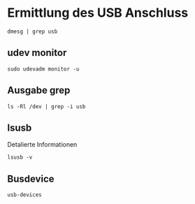 # Ermittlung des USB Anschluss

```
dmesg | grep usb
```

## udev monitor

```
sudo udevadm monitor -u
```
## Ausgabe grep

```
ls -Rl /dev | grep -i usb
```
## lsusb
Detalierte Informationen
```
lsusb -v
```
## Busdevice
```
usb-devices
```
